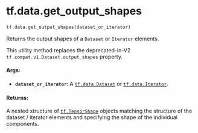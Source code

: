<div itemscope itemtype="http://developers.google.com/ReferenceObject">
<meta itemprop="name" content="tf.data.get_output_shapes" />
<meta itemprop="path" content="Stable" />
</div>

# tf.data.get_output_shapes

``` python
tf.data.get_output_shapes(dataset_or_iterator)
```

Returns the output shapes of a `Dataset` or `Iterator` elements.

This utility method replaces the deprecated-in-V2
`tf.compat.v1.Dataset.output_shapes` property.

#### Args:

* <b>`dataset_or_iterator`</b>: A <a href="../../tf/data/Dataset.md"><code>tf.data.Dataset</code></a> or <a href="../../tf/data/Iterator.md"><code>tf.data.Iterator</code></a>.


#### Returns:

A nested structure of <a href="../../tf/TensorShape.md"><code>tf.TensorShape</code></a> objects matching the structure of
the dataset / iterator elements and specifying the shape of the individual
components.